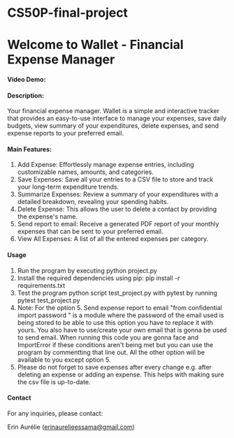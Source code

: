 # CS50P-final-project

# Welcome to Wallet - Financial Expense Manager

#### Video Demo:  <URL HERE>

#### Description:

Your financial expense manager. Wallet is a simple and interactive tracker that provides an easy-to-use interface to manage your expenses, save daily budgets, view summary of your expenditures, delete expenses, and send expense reports to your preferred email.

#### Main Features:

1. Add Expense: Effortlessly manage expense entries, including customizable names, amounts, and categories.
2. Save Expenses: Save all your entries to a CSV file to store and track your long-term expenditure trends.
3. Summarize Expenses: Review a summary of your expenditures with a detailed breakdown, revealing your spending habits.
4. Delete Expense: This allows the user to delete a contact by providing the expense's name.
5. Send report to email: Receive a generated PDF report of your monthly expenses that can be sent to your preferred email.
6. View All Expenses: A list of all the entered expenses per category.

#### Usage
1. Run the program by executing python project.py
2. Install the required dependencies using pip: pip install -r requirements.txt
3. Test the program python script test_project.py with pytest by running pytest test_project.py
4. Note: For the option 5. Send expense report to email
    "from confidential import password " is a module where the password of the email used is being stored
    to be able to use this option you have to replace it with yours. You also have to use/create your own email
    that is gonna be used to send email. When running this code you are gonna face and ImportError if these conditions aren't being met but you can use the program by commentting that line out. All the other option will be available to you except option 5.
5. Please do not forget to save expenses after every change e.g. after deleting an expense or adding an expense. This helps with making sure the csv file is up-to-date.



#### Contact

For any inquiries, please contact:

Erin Aurélie (erinaurelieessama@gmail.com)


